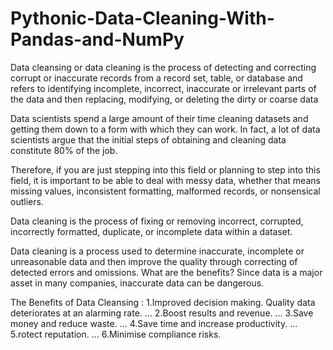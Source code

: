 # Pythonic-Data-Cleaning-With-Pandas-and-NumPy
Data cleansing or data cleaning is the process of detecting and correcting corrupt or inaccurate records from a record set, table, or database and refers to identifying incomplete, incorrect, inaccurate or irrelevant parts of the data and then replacing, modifying, or deleting the dirty or coarse data


Data scientists spend a large amount of their time cleaning datasets and getting them down to a form with which they can work. In fact, a lot of data scientists argue that the initial steps of obtaining and cleaning data constitute 80% of the job.

Therefore, if you are just stepping into this field or planning to step into this field, it is important to be able to deal with messy data, whether that means missing values, inconsistent formatting, malformed records, or nonsensical outliers.

Data cleaning is the process of fixing or removing incorrect, corrupted, incorrectly formatted, duplicate, or incomplete data within a dataset.

Data cleaning is a process used to determine inaccurate, incomplete or unreasonable data and then improve the quality through correcting of detected errors and omissions. What are the benefits? Since data is a major asset in many companies, inaccurate data can be dangerous.

The Benefits of Data Cleansing :
1.Improved decision making. Quality data deteriorates at an alarming rate. ...
2.Boost results and revenue. ...
3.Save money and reduce waste. ...
4.Save time and increase productivity. ...
5.rotect reputation. ...
6.Minimise compliance risks.

